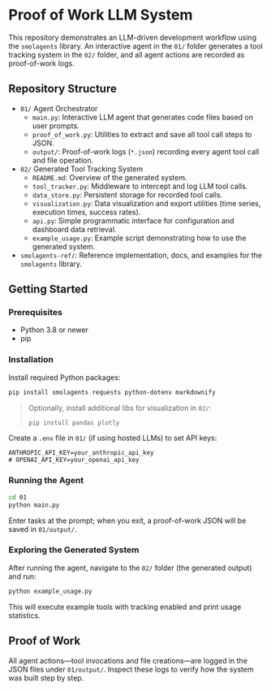 # Proof of Work LLM System

This repository demonstrates an LLM-driven development workflow using the `smolagents` library. An interactive agent in the `01/` folder generates a tool tracking system in the `02/` folder, and all agent actions are recorded as proof-of-work logs.

## Repository Structure

- `01/` Agent Orchestrator
  - `main.py`: Interactive LLM agent that generates code files based on user prompts.
  - `proof_of_work.py`: Utilities to extract and save all tool call steps to JSON.
  - `output/`: Proof-of-work logs (`*.json`) recording every agent tool call and file operation.
- `02/` Generated Tool Tracking System
  - `README.md`: Overview of the generated system.
  - `tool_tracker.py`: Middleware to intercept and log LLM tool calls.
  - `data_store.py`: Persistent storage for recorded tool calls.
  - `visualization.py`: Data visualization and export utilities (time series, execution times, success rates).
  - `api.py`: Simple programmatic interface for configuration and dashboard data retrieval.
  - `example_usage.py`: Example script demonstrating how to use the generated system.
- `smolagents-ref/`: Reference implementation, docs, and examples for the `smolagents` library.

## Getting Started

### Prerequisites
- Python 3.8 or newer
- pip

### Installation
Install required Python packages:
```bash
pip install smolagents requests python-dotenv markdownify
```
> Optionally, install additional libs for visualization in `02/`:
> ```bash
> pip install pandas plotly
> ```

Create a `.env` file in `01/` (if using hosted LLMs) to set API keys:
```dotenv
ANTHROPIC_API_KEY=your_anthropic_api_key
# OPENAI_API_KEY=your_openai_api_key
```

### Running the Agent
```bash
cd 01
python main.py
```
Enter tasks at the prompt; when you exit, a proof-of-work JSON will be saved in `01/output/`.

### Exploring the Generated System
After running the agent, navigate to the `02/` folder (the generated output) and run:
```bash
python example_usage.py
```
This will execute example tools with tracking enabled and print usage statistics.

## Proof of Work
All agent actions—tool invocations and file creations—are logged in the JSON files under `01/output/`. Inspect these logs to verify how the system was built step by step.
